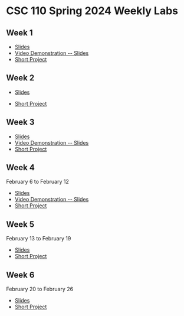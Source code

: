 # CSC 110 Spring 2024 Weekly Labs

## Week 1

-   [Slides](https://adrianapicoral.com/csc-110-lab/week-01/slides.html)
-   <a href="http://www.youtube.com/watch?feature=player_embedded&v=vbuawW6R9kI" target="_blank">Video Demonstration -- Slides</a>
-   [Short Project](https://adrianapicoral.com/csc-110-lab/week-01/short-project.html)



## Week 2

-   [Slides](https://adrianapicoral.com/csc-110-lab/week-02/slides.html)

-   [Short Project](https://adrianapicoral.com/csc-110-lab/week-02/short-project.html)

## Week 3

-   [Slides](https://adrianapicoral.com/csc-110-lab/week-03/slides.html)
-   <a href="https://youtu.be/7Ue7z6_6kao" target="_blank">Video Demonstration -- Slides</a>
-   [Short Project](https://adrianapicoral.com/csc-110-lab/week-03/short-project.html)

## Week 4

February 6 to February 12

-   [Slides](https://adrianapicoral.com/csc-110-lab/week-04/slides.html)
-   <a href="https://youtu.be/Cg2IQWPqBns" target="_blank">Video Demonstration -- Slides</a>
-   [Short Project](https://adrianapicoral.com/csc-110-lab/week-04/short-project.html)


## Week 5

February 13 to February 19

-   [Slides](https://adrianapicoral.com/csc-110-lab/week-05/slides.html)
-   [Short Project](https://adrianapicoral.com/csc-110-lab/week-05/short-project.html)

## Week 6

February 20 to February 26

-   [Slides](https://adrianapicoral.com/csc-110-lab/week-06/slides.html)
-   [Short Project](https://adrianapicoral.com/csc-110-lab/week-06/short-project.html)